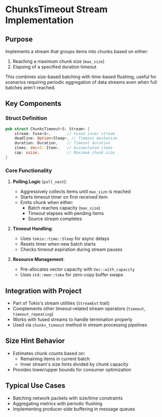 # ChunksTimeout Stream Implementation

## Purpose
Implements a stream that groups items into chunks based on either:
1. Reaching a maximum chunk size (`max_size`)
2. Elapsing of a specified duration timeout

This combines size-based batching with time-based flushing, useful for scenarios requiring periodic aggregation of data streams even when full batches aren't reached.

## Key Components

### Struct Definition
```rust
pub struct ChunksTimeout<S: Stream> {
    stream: Fuse<S>,       // Fused inner stream
    deadline: Option<Sleep>, // Timeout mechanism
    duration: Duration,    // Timeout duration
    items: Vec<S::Item>,   // Accumulated items
    cap: usize,            // Maximum chunk size
}
```

### Core Functionality
1. **Polling Logic** (`poll_next`):
   - Aggressively collects items until `max_size` is reached
   - Starts timeout timer on first received item
   - Emits chunk when either:
     - Batch reaches capacity (`max_size`)
     - Timeout elapses with pending items
     - Source stream completes

2. **Timeout Handling**:
   - Uses `tokio::time::Sleep` for async delays
   - Resets timer when new batch starts
   - Checks timeout expiration during stream pauses

3. **Resource Management**:
   - Pre-allocates vector capacity with `Vec::with_capacity`
   - Uses `std::mem::take` for zero-copy buffer swaps

## Integration with Project
- Part of Tokio's stream utilities (`StreamExt` trait)
- Complements other timeout-related stream operators (`timeout`, `timeout_repeating`)
- Works with fused streams to handle termination properly
- Used via `chunks_timeout` method in stream processing pipelines

## Size Hint Behavior
- Estimates chunk counts based on:
  - Remaining items in current batch
  - Inner stream's size hints divided by chunk capacity
- Provides lower/upper bounds for consumer optimization

## Typical Use Cases
- Batching network packets with size/time constraints
- Aggregating metrics with periodic flushing
- Implementing producer-side buffering in message queues
